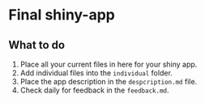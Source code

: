 # Final shiny-app


## What to do

1. Place all your current files in here for your shiny app. 
2. Add individual files into the `individual` folder.
3. Place the app description in the `despcription.md` file. 
4. Check daily for feedback in the `feedback.md`. 
